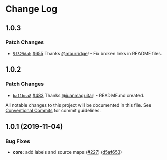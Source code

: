 # Change Log

## 1.0.3

### Patch Changes

- [`5f329dab`](https://github.com/frontity/frontity/commit/5f329dabe9d67d0b3664938865491674ef798433) [#655](https://github.com/frontity/frontity/pull/655) Thanks [@mburridge](https://github.com/mburridge)! - Fix broken links in README files.

## 1.0.2

### Patch Changes

- [`ba11bca8`](https://github.com/frontity/frontity/commit/ba11bca879d86493181b35e358ded8c583496641) [#483](https://github.com/frontity/frontity/pull/483) Thanks [@juanmaguitar](https://github.com/juanmaguitar)! - README.md created.

All notable changes to this project will be documented in this file.
See [Conventional Commits](https://conventionalcommits.org) for commit guidelines.

## 1.0.1 (2019-11-04)

### Bug Fixes

- **core:** add labels and source maps ([#227](https://github.com/frontity/frontity/issues/227)) ([d5af653](https://github.com/frontity/frontity/commit/d5af653))
